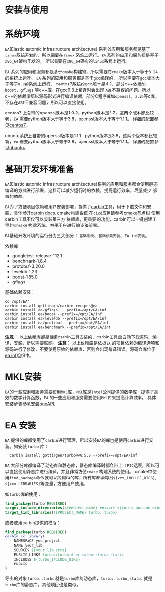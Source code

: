 安装与使用
==================

# 系统环境

`EA`(Elastic automic infrastructure architecture) 系列的应用和服务都是基于`linux`系统开发的，所以需要在`linux`
系统上运行。`EA` 系列的应用和服务都是基于`x86_64`架构开发的，
所以需要在`x86_64`架构的`linux`系统上运行。

`EA` 系列的应用和服务都是基于`cmake`构建的，所以需要在`cmake`版本大于等于`3.24`的系统上运行。 `EA`
系列的应用和服务都是基于`gcc`编译的，
所以需要在`gcc`版本大于等于`9.3`的系统上运行。 centos7系统的gcc版本是4.8，部分c++依赖如 `boost`，`gflags`
等c++库，在gcc9.3上编译时会出现
`ABI`不兼容的问题，所以c++的依赖库都以源码形式进行编译依赖，部分C程序库如`openssl`，`zlib`等c库，不存在`ABI`不兼容问题，所以可以直接使用。

centos7 上自带的openssl版本是1.0.2，python版本是2.7，这两个版本都比较老，`EA` 需要python版本大于等于3.8，openssl版本大于等于1.1.1。
详细的配置参见[centos7](inf/centos7.md)。

ubuntu系统上自带的openssl版本是1.1.1，python版本是3.8，这两个版本都比较新，`EA` 需要python版本大于等于3.8，openssl版本大于等于1.1.1。
详细的配置参见[ubuntu](inf/ubuntu.md)。

# 基础开发环境准备

`EA`(Elastic automic infrastructure architecture)系列的应用和服务都会使用静态编译的方式进行部署，这样可以减少运行时的依赖，提高运行效率，尽量减少
部署的依赖。

`EA`为了方便项目依赖和用户安装部署，提供了[carbin][1]工具，用于下载文件和安装，具体参开[carbin docs][2]. cmake构建系统
在`cicd`应用请参考[cmake有点甜](cicd/sweet_cmake.md)
使用carbin工具不仅可以安装第三方
依赖库，更重要的功能，carbin可以一键创建工程的cmake 构建系统，方便用户进行编译和部署。

`EA`基础开发环境的运行分为三大部分： `基础系统`、`基础依赖安装`、`EA inf安装`。

依赖库

* googletest-release-1.12.1
* benchmark-1.8.4
* protobuf-3.20.0
* leveldb-1.23
* boost-1.85.0
* gflags

基础依赖安装：

```shell
cd /opt/EA/
carbin install gottingen/carbin-recipes@ea
carbin install ea/gflags  --prefix=/opt/EA/inf
carbin install ea/boost --prefix=/opt/EA/inf
carbin install ea/leveldb --prefix=/opt/EA/inf
carbin install ea/protobuf --prefix=/opt/EA/inf
carbin install ea/benchmark --prefix=/opt/EA/inf
```

**注意：** 以上依赖库都是使用carbin工具安装的，carbin工具会自动下载源码，编译，安装，所以需要联网。
**注意：** 以上依赖库是依据``EA``
的项目依赖对编译选项和源码进行了修改，不要使用原始的依赖库，否则会出现编译错误。源码仓库位于[ea inf][3]组织中。

# MKL安装

`EA`的一些应用和服务需要使用`MKL`库，`MKL`库是`Intel`公司提供的数学库，提供了高效的数学计算函数，`EA`
的一些应用和服务需要使用`MKL`库来提高计算效率。
具体安装步骤参见[安装oneAPI](inf/oneapi.md)。

# EA 安装

`EA` 提供的库都使用了`carbin`进行管理，所以安装`EA`的库也是使用`carbin`进行安装。如安装 `turbo` 库：

```shell
  carbin install gottingen/turbo@v0.5.6 --prefix=/opt/EA/inf
```

`EA` 大部分库都编译了动态库和静态库，静态库编译时都会带上`-fPIC`选项，所以可以直接使用静态库进行编译。并且非常方便`cmake`
构建系统的使用。
cmake中使用`find_package`命令就可以找到`EA`的库。所有库都会导出`${xxx_INCLUDE_DIRS}`, `${xxx_LIBRARIES}`等变量，方便用户使用。

如`turbo`库的使用：

```cmake
find_package(turbo REQUIRED)
target_include_directories(${PROJECT_NAME} PRIVATE ${turbo_INCLUDE_DIRS})
target_link_libraries(${PROJECT_NAME} turbo::turbo)
```

或者使用carbin提供的模版：

```cmake
find_package(turbo REQUIRED)
carbin_cc_library(
    NAMESPACE you_project
    NAME your_lib
    SOURCES ${your_lib_srcs}
    PUBLIC_LINKS turbo::turbo # or turbo::turbo_static
    INCLUDES ${turbo_INCLUDE_DIRS}
    PUBLIC
)
```


导出的对象 `turbo::turbo` 就是`turbo`库的动态库，`turbo::turbo_static` 就是`turbo`库的静态库。其他项目也是类似。


[1]: https://github.com/gottingen/carbin

[2]: https://carbin.readthedocs.io/en/latest/

[3]: https://github.com/eainf
